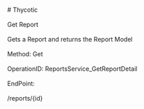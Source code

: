 <br>#     Thycotic</br>
<br>Get Report</br>
<br>Gets a Report and returns the Report Model</br>
<br>Method: Get</br>
<br>OperationID: ReportsService_GetReportDetail</br>
<br>EndPoint:</br>
<br>/reports/{id}</br>
